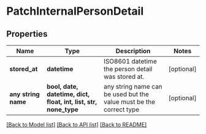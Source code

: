 # PatchInternalPersonDetail


## Properties
Name | Type | Description | Notes
------------ | ------------- | ------------- | -------------
**stored_at** | **datetime** | ISO8601 datetime the person detail was stored at. | [optional] 
**any string name** | **bool, date, datetime, dict, float, int, list, str, none_type** | any string name can be used but the value must be the correct type | [optional]

[[Back to Model list]](../README.md#documentation-for-models) [[Back to API list]](../README.md#documentation-for-api-endpoints) [[Back to README]](../README.md)


